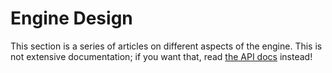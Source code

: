 Engine Design
=============

This section is a series of articles on different aspects of the engine. This is not extensive documentation; if you want that, read [the API docs](../api/ia) instead!
